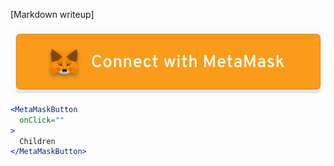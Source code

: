 [Markdown writeup]

<img src="public/images/components/MetaMaskButton/1.png" alt="MetaMaskButton 1" style="max-width: 100%;" /><br />

```jsx
<MetaMaskButton
  onClick=""
>
  Children
</MetaMaskButton>
```
